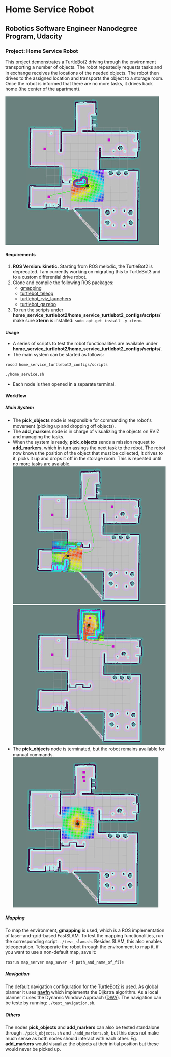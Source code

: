 # Home Service Robot
## Robotics Software Engineer Nanodegree Program, Udacity
### Project: Home Service Robot

This project demonstrates a TurtleBot2 driving through the environment transporting a number of objects. The robot repeatedly requests tasks and in exchange receives the locations of the needed objects. The robot then drives to the assigned location and transports the object to a storage room. Once the robot is informed that there are no more tasks, it drives back home (the center of the apartment).

![HSR-initial](/images/first.png)

#### Requirements
1. **ROS Version: kinetic.** Starting from ROS melodic, the TurtleBot2 is deprecated. I am currently working on migrating this to TurtleBot3 and to a custom differential drive robot.
2. Clone and compile the following ROS packages:
   - [gmapping](http://wiki.ros.org/gmapping)
   - [turtlebot_teleop](http://wiki.ros.org/turtlebot_teleop)
   - [turtlebot_rviz_launchers](http://wiki.ros.org/turtlebot_rviz_launchers)
   - [turtlebot_gazebo](http://wiki.ros.org/turtlebot_gazebo)
3. To run the scripts under __home_service_turtlebot2/home_service_turtlebot2_configs/scripts/__ make sure **xterm** is installed: ``sudo apt-get install -y xterm``.

#### Usage

- A series of scripts to test the robot functionalities are available under __home_service_turtlebot2/home_service_turtlebot2_configs/scripts/__.
- The main system can be started as follows: 

``roscd home_service_turtlebot2_configs/scripts``

``./home_service.sh``

- Each node is then opened in a separate terminal.

#### Workflow

##### Main System

- The **pick_objects** node is responsible for commanding the robot's movement (picking up and dropping off objects).
- The **add_markers** node is in charge of visualizing the objects on RVIZ and managing the tasks. 
- When the system is ready, **pick_objects** sends a mission request to **add_markers**, which in turn assings the next task to the robot. The robot now knows the position of the object that must be collected, it drives to it, picks it up and drops it off in the storage room. This is repeated until no more tasks are avaiable.
![HSR-PickUp](/images/second.png)
![HSR-DropOff](/images/third.png)
- The **pick_objects** node is terminated, but the robot remains available for manual commands.
![HSR-Final](/images/final_position.png)

##### Mapping

To map the environment, **gmapping** is used, which is a ROS implementation of laser-and-grid-based FastSLAM. To test the mapping functionalities, run the corresponding script: ``./test_slam.sh``. Besides SLAM, this also enables teleoperation. Teleoperate the robot through the environment to map it, if you want to use a non-default map, save it:

``rosrun map_server map_saver -f path_and_name_of_file``

##### Navigation

The default navigation configuration for the TurtleBot2 is used. As global planner it uses [**navfn**](http://wiki.ros.org/navfn) which implements the Dijkstra algorithm. As a local planner it uses the Dynamic Window Approach ([DWA](http://wiki.ros.org/dwa_local_planner)). The navigation can be teste by running: ``./test_navigation.sh``.

##### Others
The nodes **pick_objects** and **add_markers** can also be tested standalone through ``./pick_objects.sh`` and ``./add_markers.sh``, but this does not make much sense as both nodes should interact with each other. Eg. **add_markers** would visualize the objects at their initial position but these would never be picked up.


